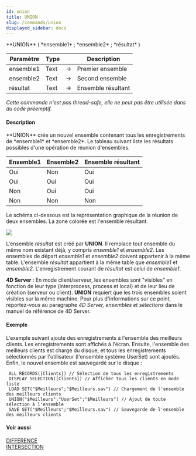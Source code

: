 ```yaml
---
id: union
title: UNION
slug: /commands/union
displayed_sidebar: docs
---
```


<!--REF #_command_.UNION.Syntax-->**UNION** ( *ensemble1* ; *ensemble2* ; *résultat* )<!-- END REF-->
<!--REF #_command_.UNION.Params-->
| Paramètre | Type |  | Description |
| --- | --- | --- | --- |
| ensemble1 | Text | &#8594;  | Premier ensemble |
| ensemble2 | Text | &#8594;  | Second ensemble |
| résultat | Text | &#8594;  | Ensemble résultant |

<!-- END REF-->

*Cette commande n'est pas thread-safe, elle ne peut pas être utilisée dans du code préemptif.*


#### Description 

<!--REF #_command_.UNION.Summary-->**UNION** crée un nouvel ensemble contenant tous les enregistrements de *ensemble1* et *ensemble2*.<!-- END REF--> Le tableau suivant liste les résultats possibles d'une opération de réunion d'ensembles.

| **Ensemble1** | **Ensemble2** | **Ensemble résultant** |
| ------------- | ------------- | ---------------------- |
| Oui           | Non           | Oui                    |
| Oui           | Oui           | Oui                    |
| Non           | Oui           | Oui                    |
| Non           | Non           | Non                    |

Le schéma ci-dessous est la représentation graphique de la réunion de deux ensembles. La zone colorée est l'ensemble résultant.

![](../assets/en/commands/pict33125.fr.png)

L'ensemble *résultat* est créé par **UNION**. Il remplace tout ensemble du même nom existant déjà, y compris *ensemble1* et *ensemble2*. Les ensembles de départ *ensemble1* et *ensemble2* doivent appartenir à la même table. L'ensemble *résultat* appartient à la même table que *ensemble1* et *ensemble2*. L'enregistrement courant de *résultat* est celui de *ensemble1*.

**4D Server :** En mode client/serveur, les ensembles sont "visibles" en fonction de leur type (interprocess, process et local) et de leur lieu de création (serveur ou client). **UNION** requiert que les trois ensembles soient visibles sur la même machine. Pour plus d'informations sur ce point, reportez-vous au paragraphe *4D Server, ensembles et sélections* dans le manuel de référence de 4D Server.

#### Exemple 

L'exemple suivant ajoute des enregistrements à l'ensemble des meilleurs clients. Les enregistrements sont affichés à l'écran. Ensuite, l'ensemble des meilleurs clients est chargé du disque, et tous les enregistrements sélectionnés par l'utilisateur (l'ensemble système UserSet) sont ajoutés. Enfin, le nouvel ensemble est sauvegardé sur le disque :

```4d
 ALL RECORDS([Clients]) // Sélection de tous les enregistrements
 DISPLAY SELECTION([Clients]) // Afficher tous les clients en mode liste
 LOAD SET("$Meilleurs";"$Meilleurs.sav") // Chargement de l'ensemble des meilleurs clients
 UNION("$Meilleurs";"UserSet";"$Meilleurs") // Ajout de toute sélection à l'ensemble
 SAVE SET("$Meilleurs";"$Meilleurs.sav") // Sauvegarde de l'ensemble des meilleurs clients
```

#### Voir aussi 

[DIFFERENCE](difference.md)  
[INTERSECTION](intersection.md)  